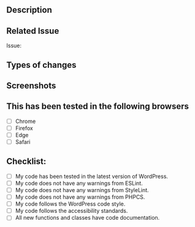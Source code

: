 ## Description
<!-- Please describe what you have changed or added -->

## Related Issue
<!-- If this is a new feature or major change, you must link to an issue that explains use case. -->
Issue:

## Types of changes
<!-- What types of changes does your code introduce?  -->

## Screenshots
<!-- if applicable -->

## This has been tested in the following browsers
- [ ] Chrome
- [ ] Firefox
- [ ] Edge
- [ ] Safari

## Checklist:
- [ ] My code has been tested in the latest version of WordPress.
- [ ] My code does not have any warnings from ESLint.
- [ ] My code does not have any warnings from StyleLint.
- [ ] My code does not have any warnings from PHPCS.
- [ ] My code follows the WordPress code style.
- [ ] My code follows the accessibility standards. <!-- Guidelines: https://developer.wordpress.org/coding-standards/wordpress-coding-standards/accessibility/ -->
- [ ] All new functions and classes have code documentation.
